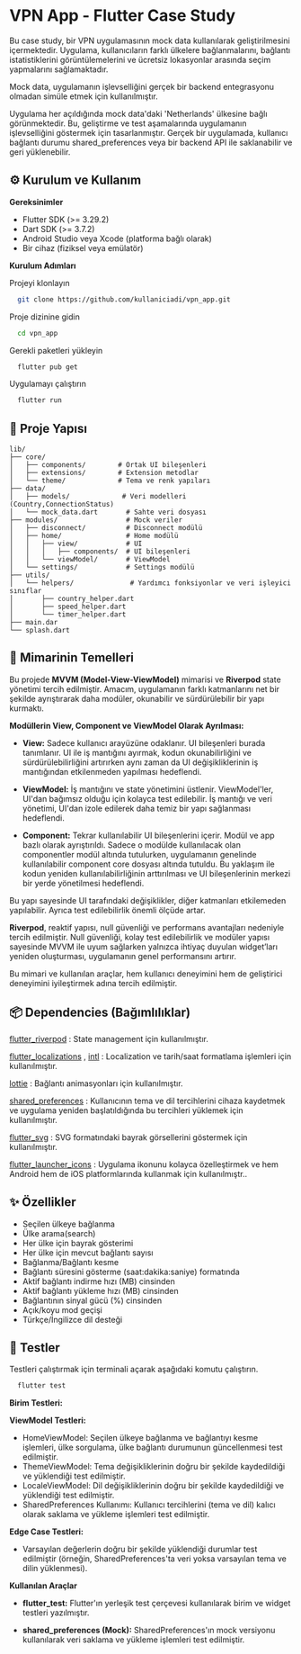 
# VPN App - Flutter Case Study

Bu case study, bir VPN uygulamasının mock data kullanılarak geliştirilmesini içermektedir. Uygulama, kullanıcıların farklı ülkelere bağlanmalarını, bağlantı istatistiklerini görüntülemelerini ve ücretsiz lokasyonlar arasında seçim yapmalarını sağlamaktadır.

Mock data, uygulamanın işlevselliğini gerçek bir backend entegrasyonu olmadan simüle etmek için kullanılmıştır.

Uygulama her açıldığında mock data'daki 'Netherlands' ülkesine bağlı görünmektedir. Bu, geliştirme ve test aşamalarında uygulamanın işlevselliğini göstermek için tasarlanmıştır. Gerçek bir uygulamada, kullanıcı bağlantı durumu shared_preferences veya bir backend API ile saklanabilir ve geri yüklenebilir.

## ⚙️ Kurulum ve Kullanım

**Gereksinimler**
- Flutter SDK (>= 3.29.2)
- Dart SDK (>= 3.7.2)
- Android Studio veya Xcode (platforma bağlı olarak)
- Bir cihaz (fiziksel veya emülatör)

**Kurulum Adımları**

Projeyi klonlayın

```bash
  git clone https://github.com/kullaniciadi/vpn_app.git
```

Proje dizinine gidin

```bash
  cd vpn_app
```

Gerekli paketleri yükleyin

```bash
  flutter pub get
```

Uygulamayı  çalıştırın

```bash
  flutter run
```

## 📁 Proje Yapısı 

```text
lib/
├── core/
│   ├── components/        # Ortak UI bileşenleri
│   ├── extensions/        # Extension metodlar
│   └── theme/             # Tema ve renk yapıları
├── data/
│   ├── models/             # Veri modelleri (Country,ConnectionStatus)
│   └── mock_data.dart       # Sahte veri dosyası
├── modules/                 # Mock veriler
│   ├── disconnect/          # Disconnect modülü
│   ├── home/                # Home modülü
│   │   ├── view/            # UI 
│   │   │   ├── components/  # UI bileşenleri
│   │   └── viewModel/       # ViewModel 
│   └── settings/            # Settings modülü
├── utils/
│   └── helpers/              # Yardımcı fonksiyonlar ve veri işleyici sınıflar
│       ├── country_helper.dart
│       ├── speed_helper.dart
│       └── timer_helper.dart
├── main.dar              
└── splash.dart 
```
## 🧱 Mimarinin Temelleri
Bu projede **MVVM (Model-View-ViewModel)** mimarisi ve **Riverpod** state yönetimi tercih edilmiştir. Amacım, uygulamanın farklı katmanlarını net bir şekilde ayrıştırarak daha modüler, okunabilir ve sürdürülebilir bir yapı kurmaktı.

**Modüllerin View, Component ve ViewModel Olarak Ayrılması:**

- **View:** Sadece kullanıcı arayüzüne odaklanır. UI bileşenleri burada tanımlanır. UI ile iş mantığını ayırmak, kodun okunabilirliğini ve sürdürülebilirliğini artırırken aynı zaman da UI değişikliklerinin iş mantığından etkilenmeden yapılması hedeflendi.

- **ViewModel:** İş mantığını ve state yönetimini üstlenir. ViewModel'ler, UI'dan bağımsız olduğu için kolayca test edilebilir. İş mantığı ve veri yönetimi, UI'dan izole edilerek daha temiz bir yapı sağlanması hedeflendi.

- **Component:** Tekrar kullanılabilir UI bileşenlerini içerir. Modül ve app bazlı olarak ayrıştırıldı. Sadece o modülde kullanılacak olan componentler modül altında tutulurken, uygulamanın genelinde kullanılabilir component core dosyası altında tutuldu.
Bu yaklaşım ile kodun yeniden kullanılabilirliğinin arttırılması ve UI bileşenlerinin merkezi bir yerde yönetilmesi hedeflendi.

Bu yapı sayesinde UI tarafındaki değişiklikler, diğer katmanları etkilemeden yapılabilir. Ayrıca test edilebilirlik önemli ölçüde artar.

**Riverpod**, reaktif yapısı, null güvenliği ve performans avantajları nedeniyle tercih edilmiştir. Null güvenliği, kolay test edilebilirlik ve modüler yapısı sayesinde MVVM ile uyum sağlarken yalnızca ihtiyaç duyulan widget’ları yeniden oluşturması, uygulamanın genel performansını artırır.

Bu mimari ve kullanılan araçlar, hem kullanıcı deneyimini hem de geliştirici deneyimini iyileştirmek adına tercih edilmiştir.


  
## 📦 Dependencies (Bağımlılıklar)

[flutter_riverpod](https://pub.dev/packages/flutter_riverpod) : State management için kullanılmıştır.

[flutter_localizations](https://pub.dev/packages/flutter_localization) , [intl](https://pub.dev/packages/intl) : Localization ve tarih/saat formatlama işlemleri için kullanılmıştır.

[lottie](https://pub.dev/packages/lottie) : Bağlantı animasyonları için kullanılmıştır.

[shared_preferences](https://pub.dev/packages/shared_preferences) : Kullanıcının tema ve dil tercihlerini cihaza kaydetmek ve uygulama yeniden başlatıldığında bu tercihleri yüklemek için kullanılmıştır.

[flutter_svg](https://pub.dev/packages/flutter_svg) : SVG formatındaki bayrak görsellerini göstermek için kullanılmıştır.

[flutter_launcher_icons](https://pub.dev/packages/flutter_launcher_icons) : Uygulama ikonunu kolayca özelleştirmek ve hem Android hem de iOS platformlarında kullanmak için kullanılmıştr.. 

## 	✨ Özellikler

- Seçilen ülkeye bağlanma
- Ülke arama(search) 
- Her ülke için bayrak gösterimi
- Her ülke için mevcut bağlantı sayısı
- Bağlanma/Bağlantı kesme
- Bağlantı süresini gösterme (saat:dakika:saniye) formatında
- Aktif bağlantı indirme hızı (MB) cinsinden
- Aktif bağlantı yükleme hızı (MB) cinsinden
- Bağlantının sinyal gücü (%) cinsinden
- Açık/koyu mod geçişi
- Türkçe/İngilizce dil desteği

  
## 🧪 Testler

Testleri çalıştırmak için terminali açarak aşağıdaki komutu çalıştırın.

```bash
  flutter test
```

**Birim Testleri:**

**ViewModel Testleri:**
- HomeViewModel: Seçilen ülkeye bağlanma ve bağlantıyı kesme işlemleri, ülke sorgulama, ülke bağlantı durumunun güncellenmesi test edilmiştir.
- ThemeViewModel: Tema değişikliklerinin doğru bir şekilde kaydedildiği ve yüklendiği test edilmiştir.
- LocaleViewModel: Dil değişikliklerinin doğru bir şekilde kaydedildiği ve yüklendiği test edilmiştir.
- SharedPreferences Kullanımı: Kullanıcı tercihlerini (tema ve dil) kalıcı olarak saklama ve yükleme işlemleri test edilmiştir. 

**Edge Case Testleri:**

- Varsayılan değerlerin doğru bir şekilde yüklendiği durumlar test edilmiştir (örneğin, SharedPreferences'ta veri yoksa varsayılan tema ve dilin yüklenmesi).

**Kullanılan Araçlar**
- **flutter_test:** Flutter'ın yerleşik test çerçevesi kullanılarak birim ve widget testleri yazılmıştır.

- **shared_preferences (Mock):** SharedPreferences'ın mock versiyonu kullanılarak veri saklama ve yükleme işlemleri test edilmiştir.